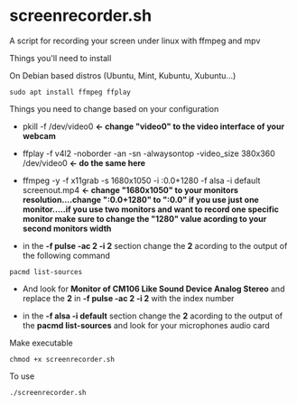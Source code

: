 # screenrecorder.sh
A script for recording your screen under linux with ffmpeg and mpv

Things you'll need to install

On Debian based distros (Ubuntu, Mint, Kubuntu, Xubuntu...)
```
sudo apt install ffmpeg ffplay
```

Things you need to change based on your configuration

* pkill -f /dev/video0  **<- change "video0" to the video interface of your webcam**

* ffplay -f v4l2 -noborder -an -sn -alwaysontop -video_size 380x360 /dev/video0   **<- do the same here**

* ffmpeg -y -f x11grab -s 1680x1050 -i :0.0+1280 -f alsa -i default screenout.mp4  **<- change "1680x1050" to your monitors resolution....change ":0.0+1280" to ":0.0" if you use just one monitor.....if you use two monitors and want to record one specific monitor make sure to change the "1280" value acording to your second monitors width**

* in the **-f pulse -ac 2 -i 2** section change the **2** acording to the output of the following command
```
pacmd list-sources
```

* And look for **Monitor of CM106 Like Sound Device Analog Stereo** and replace the **2** in **-f pulse -ac 2 -i 2** with the index number

* in the **-f alsa -i default** section change the **2** acording to the output of the **pacmd list-sources** and look for your microphones audio card

Make executable
```
chmod +x screenrecorder.sh
```

To use
```
./screenrecorder.sh
```

